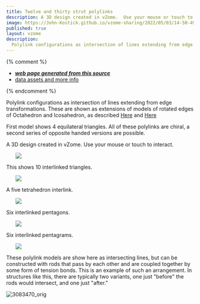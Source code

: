 ```yaml
---
title: Twelve and thirty strut polylinks
description: A 3D design created in vZome.  Use your mouse or touch to interact.
image: https://John-Kostick.github.io/vzome-sharing/2022/05/03/14-50-49-Cube-Brown-triangles-4/Cube-Brown-triangles-4.png
published: true
layout: vzome
description:
  Polylink configurations as intersection of lines extending from edge transformations.
---
```


{% comment %}
 - [***web page generated from this source***](<https://John-Kostick.github.io/vzome-sharing/2022/05/03/Cube-Brown-triangles-4-14-50-49.html>)
 - [data assets and more info](<https://github.com/John-Kostick/vzome-sharing/tree/main/2022/05/03/14-50-49-Cube-Brown-triangles-4/>)
 
{% endcomment %}

  Polylink configurations as intersection of lines extending from edge transformations.  These are shown as extensions of models of rotated edges of Octahedron and Icosahedron, as described [Here](https://john-kostick.github.io/vzome-sharing/2022/05/03/Twelve-Edge-Transformation-14-00-49.html) and [Here](https://john-kostick.github.io/vzome-sharing/2022/05/06/Thirty-Edge-Transform-08-27-17.html)
  
  First model shows 4 equilateral triangles.  All of these polylinks are chiral, a second series of opposite handed versions are possible.  

A 3D design created in vZome.  Use your mouse or touch to interact.

<vzome-viewer style="width: 87%; height: 60vh; margin: 5%"
       src="https://John-Kostick.github.io/vzome-sharing/2022/05/03/14-50-49-Cube-Brown-triangles-4/Cube-Brown-triangles-4.vZome" >
  <img src="https://John-Kostick.github.io/vzome-sharing/2022/05/03/14-50-49-Cube-Brown-triangles-4/Cube-Brown-triangles-4.png" />
</vzome-viewer>

This shows 10 interlinked triangles.

<vzome-viewer style="width: 87%; height: 60vh; margin: 5%"
      src="https://John-Kostick.github.io/vzome-sharing/2022/05/06/08-33-09-Purple-4-Extended/Purple-4-Extended.vZome" >
 <img src="https://John-Kostick.github.io/vzome-sharing/2022/05/06/08-33-09-Purple-4-Extended/Purple-4-Extended.png" />
</vzome-viewer>

A five tetrahedron interlink.

<vzome-viewer style="width: 87%; height: 60vh; margin: 5%"
      src="https://John-Kostick.github.io/vzome-sharing/2022/05/06/08-37-49-Green-6-Extended/Green-6-Extended.vZome" >
 <img src="https://John-Kostick.github.io/vzome-sharing/2022/05/06/08-37-49-Green-6-Extended/Green-6-Extended.png" />
</vzome-viewer>

Six interlinked pentagons.

<vzome-viewer style="width: 87%; height: 60vh; margin: 5%"
      src="https://John-Kostick.github.io/vzome-sharing/2022/05/06/08-50-55-Orange-8-Extended/Orange-8-Extended.vZome" >
 <img src="https://John-Kostick.github.io/vzome-sharing/2022/05/06/08-50-55-Orange-8-Extended/Orange-8-Extended.png" />
</vzome-viewer>

Six interlinked pentagrams.  

<vzome-viewer style="width: 87%; height: 60vh; margin: 5%"
      src="https://John-Kostick.github.io/vzome-sharing/2022/05/06/08-49-14-Orange-8-pentagram/Orange-8-pentagram.vZome" >
 <img src="https://John-Kostick.github.io/vzome-sharing/2022/05/06/08-49-14-Orange-8-pentagram/Orange-8-pentagram.png" />
</vzome-viewer>

These polylink models are show here as intersecting lines, but can be constructed with rods that pass by each other and are coupled together by some form of tension bonds.  This is an example of such an arrangement.  In structures like this, there are typically two variants, one just "before" the rods would intersect, and one just "after."

![3083470_orig](https://user-images.githubusercontent.com/78830166/167195387-741a539b-f658-4730-af93-1e493848bbbb.jpg)


